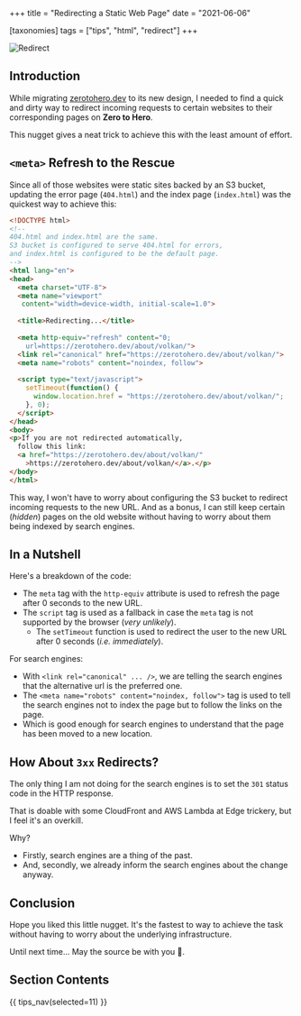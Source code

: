 +++
title = "Redirecting a Static Web Page"
date = "2021-06-06"

[taxonomies]
tags = ["tips", "html", "redirect"]
+++

![Redirect](/images/2024/redirect.png)

## Introduction

While migrating [zerotohero.dev](https://zerotohero.dev) to its new design, 
I needed to find a quick and dirty way to redirect incoming requests to 
certain websites to their corresponding pages on **Zero to Hero**.

This nugget gives a neat trick to achieve this with the least amount of
effort.

## `<meta>` Refresh to the Rescue

Since all of those websites were static sites backed by an S3 bucket, updating
the error page (`404.html`) and the index page (`index.html`) was the quickest
way to achieve this:

```html
<!DOCTYPE html>
<!--
404.html and index.html are the same.
S3 bucket is configured to serve 404.html for errors,
and index.html is configured to be the default page.
-->
<html lang="en">
<head>
  <meta charset="UTF-8">
  <meta name="viewport" 
   content="width=device-width, initial-scale=1.0">
  
  <title>Redirecting...</title>
  
  <meta http-equiv="refresh" content="0; 
    url=https://zerotohero.dev/about/volkan/">
  <link rel="canonical" href="https://zerotohero.dev/about/volkan/">
  <meta name="robots" content="noindex, follow">
  
  <script type="text/javascript">
    setTimeout(function() {
      window.location.href = "https://zerotohero.dev/about/volkan/";
    }, 0);
  </script>
</head>
<body>
<p>If you are not redirected automatically,
  follow this link:
  <a href="https://zerotohero.dev/about/volkan/"
    >https://zerotohero.dev/about/volkan/</a>.</p>
</body>
</html>
```

This way, I won't have to worry about configuring the S3 bucket to redirect
incoming requests to the new URL. And as a bonus, I can still keep certain
(*hidden*) pages on the old website without having to worry about them being
indexed by search engines.

## In a Nutshell

Here's a breakdown of the code:
 
 * The `meta` tag with the `http-equiv` attribute is used to refresh the page 
   after 0 seconds to the new URL.
 * The `script` tag is used as a fallback in case the `meta` tag is not 
   supported by the browser (*very unlikely*). 
   * The `setTimeout` function is used to redirect the user to the new URL 
     after 0 seconds (*i.e. immediately*).

For search engines:

 * With `<link rel="canonical" ... />`, we are telling the search engines that
   the alternative url is the preferred one.
 * The `<meta name="robots" content="noindex, follow">` tag is used to tell
   the search engines not to index the page but to follow the links on the page. 
 * Which is good enough for search engines to understand that the page has been
   moved to a new location.

## How About `3xx` Redirects?

The only thing I am not doing for the search engines is to set the `301` status
code in the HTTP response. 

That is doable with some CloudFront and AWS Lambda at Edge trickery, but I feel 
it's an overkill. 

Why? 

* Firstly, search engines are a thing of the past. 
* And, secondly,  we already inform the search engines 
  about the change anyway.

## Conclusion

Hope you liked this little nugget. It's the fastest to way to achieve the task 
without having to worry about the underlying infrastructure.

Until next time… May the source be with you 🦄.

## Section Contents

{{ tips_nav(selected=11) }}